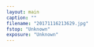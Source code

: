 ```yaml
---
layout: main
caption: ""
filename: "20171116213629.jpg"
fstop: "Unknown"
exposure: "Unknown"
---
```

